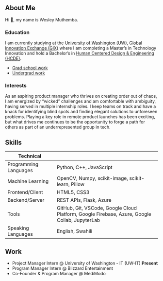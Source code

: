 <!--
**LuffyWesley/LuffyWesley** is a ✨ _special_ ✨ repository because its `README.md` (this file) appears on your GitHub profile.

Here are some ideas to get you started:

- 🔭 I’m currently working on ...
- 🌱 I’m currently learning ...
- 👯 I’m looking to collaborate on ...
- 🤔 I’m looking for help with ...
- 💬 Ask me about ...
- 📫 How to reach me: ...
- 😄 Pronouns: ...
- ⚡ Fun fact: ...
-->
## About Me
Hi 👋, my name is Wesley Muthemba.
### Education
I am currently studying at the [University of Washington (UW)](https://www.washington.edu/), [Global Innovation Exchange (GIX)](https://gixnetwork.org/) where I am completing a Master’s in Technology Innovation and hold a Bachelor’s in [Human Centered Design & Engineering (HCDE)](https://www.hcde.washington.edu/).

- [Grad school work](https://luffywesley.github.io/MSTI-Courses/)
- [Undergrad work](https://luffywesley.github.io/UW-Courses/)

### Interests
As an aspiring product manager who thrives on creating order out of chaos, I am energized by “wicked” challenges and am comfortable with ambiguity, having served in multiple internship roles. I keep teams on track and have a knack for identifying blind spots and finding elegant solutions to unforeseen problems. Playing a key role in remote product launches has been exciting, but what drives me continues to be the opportunity to forge a path for others as part of an underrepresented group in tech.
## Skills
| Technical |   |
|-----------|---|
| Programming Languages | Python, C++, JavaScript |
| Machine Learning | OpenCV, Numpy, scikit-image, scikit-learn, Pillow |
| Frontend/Client  | HTML5, CSS3 |
| Backend/Server | REST APIs, Flask, Azure |
| Tools | GitHub, Git, VSCode, Google Cloud Platform, Google Firebase, Azure, Google Collab, JupyterLab|
| Speaking Languages | English, Swahili | 
## Work
- Project Manager Intern @ University of Washington - IT (UW-IT) **Present**
- Program Manager Intern @ Blizzard Entertainment
- Co-Founder & Program Manager @ MediModo

